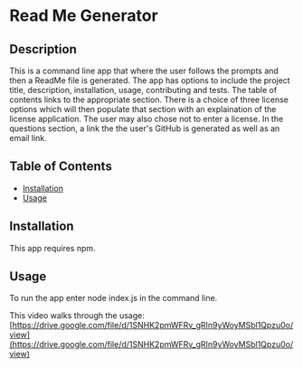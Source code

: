 # Read Me Generator
         
## Description
This is a command line app that where the user follows the prompts and then a ReadMe file is generated. The app has options to include the project title, description, installation, usage, contributing and tests.  The table of contents links to the appropriate section. There is a choice of three license options which will then populate that section with an explaination of the license application. The user may also chose not to enter a license. In the questions section, a link the the user's GitHub is generated as well as an email link.

## Table of Contents
* [Installation](#installation)
* [Usage](#usage)


## Installation
This app requires npm.
## Usage
To run the app enter node index.js in the command line. 

This video walks through the usage:
[https://drive.google.com/file/d/1SNHK2pmWFRv_gRIn9yWoyMSbl1Qpzu0o/view](https://drive.google.com/file/d/1SNHK2pmWFRv_gRIn9yWoyMSbl1Qpzu0o/view)




